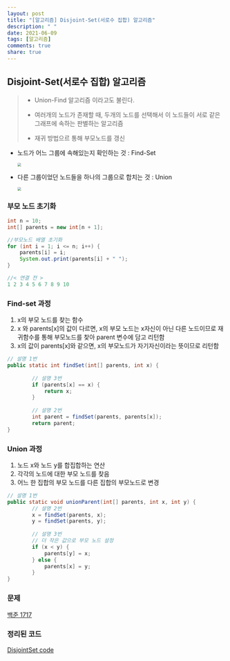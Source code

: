```yaml
---
layout: post
title: "[알고리즘] Disjoint-Set(서로수 집합) 알고리즘"
description: " "
date: 2021-06-09
tags: [알고리즘]
comments: true
share: true
---
```


## Disjoint-Set(서로수 집합) 알고리즘

> - Union-Find 알고리즘 이라고도 불린다.
>
> * 여러개의 노드가 존재할 때, 두개의 노드를 선택해서 이 노드들이 서로 같은 그래프에 속하는 판별하는 알고리즘
>
> * 재귀 방법으르 통해 부모노드를 갱신



* 노드가 어느 그룹에 속해있는지 확인하는 것 : Find-Set

  <img src="./image/disjoint1.PNG" style="zoom:50%;" />

* 다른 그룹이었던 노드들을 하나의 그룹으로 합치는 것 : Union

  <img src="./image/disjoint2.PNG" style="zoom:50%;" />



### 부모 노드 초기화

```java
int n = 10;
int[] parents = new int[n + 1];

//부모노드 배열 초기화
for (int i = 1; i <= n; i++) {
	parents[i] = i;
	System.out.print(parents[i] + " ");
}

//< 연결 전 >
1 2 3 4 5 6 7 8 9 10 
```



### Find-set 과정

1. x의 부모 노드를 찾는 함수
2. x 와 parents[x]의 값이 다르면, x의 부모 노드는 x자신이 아닌 다른 노드이므로 재귀함수를 통해 부모노드를 찾아 parent 변수에 담고 리턴함
3. x의 값이 parents[x]와 같으면, x의 부모노드가 자기자신이라는 뜻이므로 리턴함

```java
// 설명 1번
public static int findSet(int[] parents, int x) {
		
		// 설명 3번
		if (parents[x] == x) {
			return x;
		}
		
		// 설명 2번
		int parent = findSet(parents, parents[x]);
		return parent;
}
```



### Union 과정

1. 노드 x와 노드 y를 합집합하는 연산
2. 각각의 노드에 대한 부모 노드를 찾음
3. 어느 한 집합의 부모 노드를 다른 집합의 부모노드로 변경

```java
// 설명 1번
public static void unionParent(int[] parents, int x, int y) {
		// 설명 2번
		x = findSet(parents, x);
		y = findSet(parents, y);
		
		// 설명 3번
		// 더 작은 값으로 부모 노드 설정
		if (x < y) {
			parents[y] = x;
		} else {
			parents[x] = y;
		}
}
```





### 문제

[백준 1717](https://www.acmicpc.net/problem/1717)

### 정리된 코드

[DisjointSet code](https://github.com/kyun9/PracticeAlgorithm/blob/master/src/Alone/Disjoint_Set.java)

